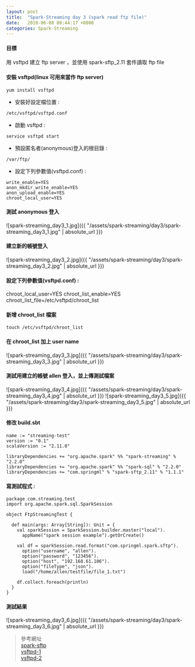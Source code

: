 ```yaml
---
layout: post
title:  "Spark-Streaming day 3 (spark read ftp file)"
date:   2018-06-08 08:44:17 +0800
categories: Spark-Streaming
---
```

#### 目標
用 vsftpd 建立 ftp server ，並使用 spark-sftp_2.11 套件讀取 ftp file  

#### 安裝 vsftpd(linux 可用來當作 ftp server)
```
yum install vsftpd
```
* 安裝好設定檔位置 :  
```
/etc/vsftpd/vsftpd.conf
```
* 啟動 vsftpd :  
```
service vsftpd start
```
* 預設匿名者(anonymous)登入的根目錄 :  
```
/var/ftp/
```
* 設定下列參數值(vsftpd.conf) :  
```
write_enable=YES
anon_mkdir_write_enable=YES
anon_upload_enable=YES
chroot_local_user=YES
```
#### 測試 anonymous 登入  
![spark-streaming_day3_1.jpg]({{ "/assets/spark-streaming/day3/spark-streaming_day3_1.jpg" | absolute_url }})

#### 建立新的帳號登入
![spark-streaming_day3_2.jpg]({{ "/assets/spark-streaming/day3/spark-streaming_day3_2.jpg" | absolute_url }})

#### 設定下列參數值(vsftpd.conf) :  
chroot_local_user=YES
chroot_list_enable=YES
chroot_list_file=/etc/vsftpd/chroot_list

#### 新增 chroot_list 檔案
```
touch /etc/vsftpd/chroot_list
```
#### 在 chroot_list 加上 user name
![spark-streaming_day3_3.jpg]({{ "/assets/spark-streaming/day3/spark-streaming_day3_3.jpg" | absolute_url }})
#### 測試用建立的帳號 allen 登入，並上傳測試檔案  
![spark-streaming_day3_4.jpg]({{ "/assets/spark-streaming/day3/spark-streaming_day3_4.jpg" | absolute_url }})
![spark-streaming_day3_5.jpg]({{ "/assets/spark-streaming/day3/spark-streaming_day3_5.jpg" | absolute_url }})

#### 修改 build.sbt

```
name := "streaming-test"
version := "0.1"
scalaVersion := "2.11.0"

libraryDependencies += "org.apache.spark" %% "spark-streaming" % "2.2.0"
libraryDependencies += "org.apache.spark" %% "spark-sql" % "2.2.0"
libraryDependencies += "com.springml" % "spark-sftp_2.11" % "1.1.1"
```

#### 寫測試程式 : 
```
package com.streaming.test
import org.apache.spark.sql.SparkSession

object FtpStreamingTest {

  def main(args: Array[String]): Unit = {
    val sparkSession = SparkSession.builder.master("local").
      appName("spark session example").getOrCreate()

    val df = sparkSession.read.format("com.springml.spark.sftp").
      option("username", "allen").
      option("password", "123456").
      option("host", "192.168.61.106").
      option("fileType", "json").
      load("/home/allen/testfile/file_1.txt")

    df.collect.foreach(println)
  }
}
```
#### 測試結果  
![spark-streaming_day3_6.jpg]({{ "/assets/spark-streaming/day3/spark-streaming_day3_6.jpg" | absolute_url }})


> 參考網址  
> [spark-sftp](https://github.com/springml/spark-sftp)  
> [vsftpd-1](http://linux.vbird.org/linux_server/0410vsftpd/0410vsftpd.php)  
> [vsftpd-2](http://www.wkb.idv.tw/study/centos/c07.htm)  






